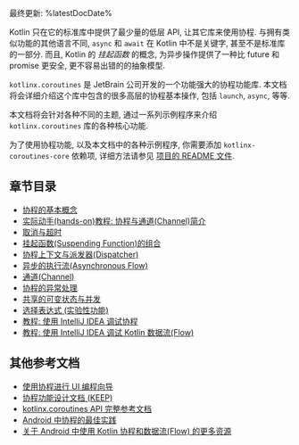 [//]: # (title: 协程指南)

最终更新: %latestDocDate%

Kotlin 只在它的标准库中提供了最少量的低层 API, 让其它库来使用协程.
与拥有类似功能的其他语言不同, `async` 和 `await` 在 Kotlin 中不是关键字, 甚至不是标准库的一部分.
而且, Kotlin 的 _挂起函数_ 的概念, 为异步操作提供了一种比 future 和 promise 更安全, 更不容易出错的的抽象模型.

`kotlinx.coroutines` 是 JetBrain 公司开发的一个功能强大的协程功能库.
本文档将会详细介绍这个库中包含的很多高层的协程基本操作, 包括 `launch`, `async`, 等等.

本文档将会针对各种不同的主题, 通过一系列示例程序来介绍 `kotlinx.coroutines` 库的各种核心功能.

为了使用协程功能, 以及本文档中的各种示例程序, 你需要添加 `kotlinx-coroutines-core` 依赖项,
详细方法请参见 [项目的 README 文件](https://github.com/Kotlin/kotlinx.coroutines/blob/master/README.md#using-in-your-projects).

## 章节目录

* [协程的基本概念](coroutines-basics.md)
* [实际动手(hands-on)教程: 协程与通道(Channel)简介](https://play.kotlinlang.org/hands-on/Introduction%20to%20Coroutines%20and%20Channels)
* [取消与超时](cancellation-and-timeouts.md)
* [挂起函数(Suspending Function)的组合](composing-suspending-functions.md)
* [协程上下文与派发器(Dispatcher)](coroutine-context-and-dispatchers.md)
* [异步的执行流(Asynchronous Flow)](flow.md)
* [通道(Channel)](channels.md)
* [协程的异常处理](exception-handling.md)
* [共享的可变状态与并发](shared-mutable-state-and-concurrency.md)
* [选择表达式 (实验性功能)](select-expression.md)
* [教程: 使用 IntelliJ IDEA 调试协程](debug-coroutines-with-idea.md)
* [教程: 使用 IntelliJ IDEA 调试 Kotlin 数据流(Flow)](debug-flow-with-idea.md)

## 其他参考文档

* [使用协程进行 UI 编程向导](https://github.com/Kotlin/kotlinx.coroutines/blob/master/ui/coroutines-guide-ui.md)
* [协程功能设计文档 (KEEP)](https://github.com/Kotlin/KEEP/blob/master/proposals/coroutines.md)
* [kotlinx.coroutines API 完整参考文档](https://kotlinlang.org/api/kotlinx.coroutines/)
* [Android 中协程的最佳实践](https://developer.android.com/kotlin/coroutines/coroutines-best-practices)
* [关于 Android 中使用 Kotlin 协程和数据流(Flow) 的更多资源](https://developer.android.com/kotlin/coroutines/additional-resources)
